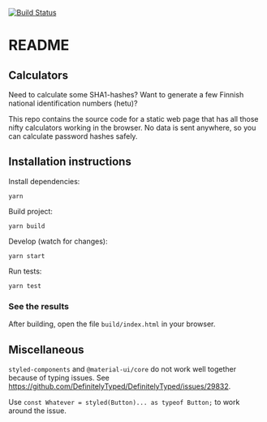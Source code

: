 [![Build Status](https://travis-ci.org/thaapasa/calculators.svg?branch=master)](https://travis-ci.org/thaapasa/calculators)

# README

## Calculators

Need to calculate some SHA1-hashes? Want to generate a few Finnish
national identification numbers (hetu)?

This repo contains the source code for a static web page that has all
those nifty calculators working in the browser. No data is sent anywhere,
so you can calculate password hashes safely.

## Installation instructions

Install dependencies:

    yarn

Build project:

    yarn build

Develop (watch for changes):

    yarn start

Run tests:

    yarn test

### See the results

After building, open the file `build/index.html` in your browser.

## Miscellaneous

`styled-components` and `@material-ui/core` do not work well together because of typing issues.
See https://github.com/DefinitelyTyped/DefinitelyTyped/issues/29832.

Use `const Whatever = styled(Button)... as typeof Button;` to work around the issue.
